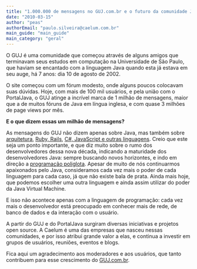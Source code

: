 ```yaml
---
title: "1.000.000 de mensagens no GUJ.com.br e o futuro da comunidade Java"
date: "2010-03-15"
author: "peas"
authorEmail: "paulo.silveira@caelum.com.br"
main_guide: "main_guide"
main_category: "geral"
---
```


O GUJ é uma comunidade que começou através de alguns amigos que terminavam seus estudos em computação na Universidade de São Paulo, que haviam se encantado com a linguagem Java quando esta já estava em seu auge, há 7 anos: dia 10 de agosto de 2002.

O site começou com um fórum modesto, onde alguns poucos colocavam suas dúvidas. Hoje, com mais de 100 mil usuários, e pela união com o PortalJava, o GUJ atinge a incrível marca de 1 milhão de mensagens, maior que a de muitos fóruns de Java em língua inglesa, e com quase 3 milhões de page views por mês.

**E o que dizem essas um milhão de mensagens?**

As mensagens do GUJ não dizem apenas sobre Java, mas também sobre [arquitetura](http://www.guj.com.br/forums/show/12.java), [Ruby, Rails](http://www.guj.com.br/forums/show/21.java), [C#, JavaScript e outras linguagens](http://www.guj.com.br/forums/show/20.java). Creio que este seja um ponto importante, e que diz muito sobre o rumo dos desenvolvedores dessa nova década, indicando a maturidade dos desenvolvedores Java: sempre buscando novos horizontes, e indo em direção a [programação poliglota](http://memeagora.blogspot.com/2006/12/polyglot-programming.html). Apesar de muito de nós continuarmos apaixonados pelo Java, consideramos cada vez mais o poder de cada linguagem para cada caso, já que não existe bala de prata. Ainda mais hoje, que podemos escolher uma outra linguagem e ainda assim utilizar do poder da Java Virtual Machine.

E isso não acontece apenas com a linguagem de programação: cada vez mais o desenvolvedor está preocupado em conhecer mais de rede, de banco de dados e da interação com o usuário.

A partir do GUJ e do PortalJava surgiram diversas iniciativas e projetos open source. A Caelum é uma das empresas que nasceu nessas comunidades, e por isso atribui grande valor a elas, e continua a investir em grupos de usuários, reuniões, eventos e blogs.

Fica aqui um agradecimento aos moderadores e aos usuários, que tanto contribuem para esse crescimento do [GUJ.com.br](http://www.guj.com.br/).
